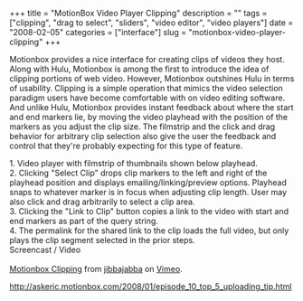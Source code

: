 +++
title = "MotionBox Video Player Clipping"
description = ""
tags = ["clipping", "drag to select", "sliders", "video editor", "video players"]
date = "2008-02-05"
categories = ["interface"]
slug = "motionbox-video-player-clipping"
+++


<p>Motionbox provides a nice interface for creating clips of videos they host. Along with Hulu, Motionbox is among the first to introduce the idea of clipping portions of web video. However, Motionbox outshines Hulu in terms of usability. Clipping is a simple operation that mimics the video selection paradigm users have become comfortable with on video editing software. And unlike Hulu, Motionbox provides instant feedback about where the start and end markers lie, by moving the video playhead with the position of the markers as you adjust the clip size. The filmstrip and the click and drag behavior for arbitrary clip selection also give the user the feedback and control that they're probably expecting for this type of feature.</p>
<div id="screens-full" class="clear"><div class="caption">1. Video player with filmstrip of thumbnails shown below playhead.</div><div class="fullimg clear"><a href="//media.konigi.com/interface/motionbox-video-player-clipping-1.png" class="group" rel="group" title="1. Video player with filmstrip of thumbnails shown below playhead."><img src="//media.konigi.com/interface/motionbox-video-player-clipping-1.png" alt="" class="img-responsive"></a></div></div><div id="screens-full" class="clear"><div class="caption">2. Clicking &quot;Select Clip&quot; drops clip markers to the left and right of the playhead position and displays emailing/linking/preview options. Playhead snaps to whatever marker is in focus when adjusting clip length. User may also click and drag arbitrarily to select a clip area.</div><div class="fullimg clear"><a href="//media.konigi.com/interface/motionbox-video-player-clipping-2.png" class="group" rel="group" title="2. Clicking &quot;Select Clip&quot; drops clip markers to the left and right of the playhead positio..."><img src="//media.konigi.com/interface/motionbox-video-player-clipping-2.png" alt="" class="img-responsive"></a></div></div><div id="screens-full" class="clear"><div class="caption">3. Clicking the &quot;Link to Clip&quot; button copies a link to the video with start and end markers as part of the query string.</div><div class="fullimg clear"><a href="//media.konigi.com/interface/motionbox-video-player-clipping-3.png" class="group" rel="group" title="3. Clicking the &quot;Link to Clip&quot; button copies a link to the video with start and end marker..."><img src="//media.konigi.com/interface/motionbox-video-player-clipping-3.png" alt="" class="img-responsive"></a></div></div><div id="screens-full" class="clear"><div class="caption">4. The permalink for the shared link to the clip loads the full video, but only plays the clip segment selected in the prior steps.</div><div class="fullimg clear"><a href="//media.konigi.com/interface/motionbox-video-player-clipping-4.png" class="group" rel="group" title="4. The permalink for the shared link to the clip loads the full video, but only plays the clip segme..."><img src="//media.konigi.com/interface/motionbox-video-player-clipping-4.png" alt="" class="img-responsive"></a></div></div><div class="video"><div class="caption aptureNoAutolink">Screencast / Video</div><div class="video-object"><object type="application/x-shockwave-flash" width="610" height="615" data="http://www.vimeo.com/moogaloop.swf?clip_id=701332&amp;server=www.vimeo.com&amp;fullscreen=1&amp;show_title=1&amp;show_byline=1&amp;show_portrait=0&amp;color=00ADEF">	<param name="quality" value="best" />	<param name="allowfullscreen" value="true" />	<param name="scale" value="showAll" />	<param name="movie" value="http://www.vimeo.com/moogaloop.swf?clip_id=701332&amp;server=www.vimeo.com&amp;fullscreen=1&amp;show_title=1&amp;show_byline=1&amp;show_portrait=0&amp;color=00ADEF" /></object><br /><a href="http://www.vimeo.com/701332/l:embed_701332">Motionbox Clipping</a> from <a href="http://www.vimeo.com/jibbajabba/l:embed_701332">jibbajabba</a> on <a href="http://vimeo.com/l:embed_701332">Vimeo</a>.</div></div>        
<p><a href="http://askeric.motionbox.com/2008/01/episode_10_top_5_uploading_tip.html">http://askeric.motionbox.com/2008/01/episode_10_top_5_uploading_tip.html</a></p>

